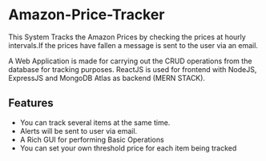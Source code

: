 # Amazon-Price-Tracker

This System Tracks the Amazon Prices by checking the prices at hourly intervals.If the prices have fallen a message is sent to the user via an email.

A Web Application is made for carrying out the CRUD operations from the database for tracking purposes.
ReactJS is used for frontend with NodeJS, ExpressJS and MongoDB Atlas as backend (MERN STACK).

## Features

* You can track several items at the same time.
* Alerts will be sent to user via email.
* A Rich GUI for performing Basic Operations
* You can set your own threshold price for each item being tracked

